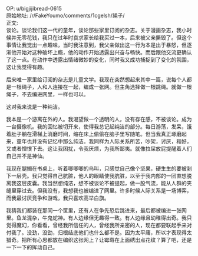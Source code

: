
OP: u/bigjijibread-0615  
原始地址: /r/FakeYoumo/comments/1cgelsh/绳子/  
正文:  
谈论。谈论我们这一代的童年，谈论那些家里订阅的杂志。关于漫画杂志，我小时候并无零花钱，我只在过年时哀求家长给我买过一本，后来被父亲撕毁了。但这个事情让我觉出一点趣味，当时我注意到，我父亲做出这一行为本是出于暴怒，但逐渐他开始对这种破坏上瘾，他的动作开始透露出兴奋与畅快。而后跟他交流更确认了这一点。在动作中透露出情绪微妙的变化，同时我又成功捕捉到了变化的氛围，这让我觉得有趣。

后来唯一家里给订阅的杂志是儿童文学。我现在突然想起来其中一篇，说每个人都是一根绳子，人和人连接在一起，编成一张网。但主角选择做一根跳绳。就做一根绳子，不去编进网里，一样也可以。

这对我来说是一种纯洁。

我本是一个游离在外的人。我渴望做一个透明的人，没有存在感，不被谈论。成为一台摄像机。我的回忆被切开来，使得我总记起纯洁的部分。每日游荡，发呆，饿着肚子躺在滑梯上消磨时间，缩在床上偷偷在脑子里写随笔。但当我真正琢磨起来，童年也并没有记忆中那么纯洁。我同样为人际关系所苦，吵架，讨厌，和好，又或者憎恨下去。这让我困扰，令我厌烦，为我所鄙夷。就像拉屎放屁提醒着人们自己并不是神仙。

我现在腿搁在书桌上，听着唧唧唧的鸟叫，只感觉自己像个坚果，硬生生的要被剥下一层壳。我只觉得自己肮脏，他人的眼睛使我肮脏，以至于我内部的一团直想脱离我这层皮囊。我当然想纯洁，想不被谈论不被提起，做一股气流，能从人群的夹缝里穿过去。但我没有，我想我也被编进了网里。许多时候人际关系是一场博弈，而我最讨厌竞争和游戏，我只喜欢高举白旗。

我猜我们都装在那同一个筐里，还有人在争先恐后跳进来，最后都被编进一张网里。鱼龙混杂，牛鬼蛇神。有人边缘但无趣得一致。有人边缘且幼稚得出奇。我只觉得魔幻，你看看，曾经我所信任的人，曾经我所亲密的人，现在都要联起手来对付我了。没劲，没劲，归根结底他们也什么都不是。因为太平庸，所以才表现得太猎奇。把所有心思都放在编织这张网上？让霉斑在上面绣出点花纹？算了吧，还是一下一下的挥动自己。
